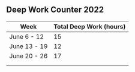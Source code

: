 ## Deep Work Counter 2022

|Week | Total Deep Work (hours) |
|------------ | -------------|
|June 6 - 12 | 15 |
|June 13 - 19 | 12 |
| June 20 - 26 | 17 |
| | |
| | |

